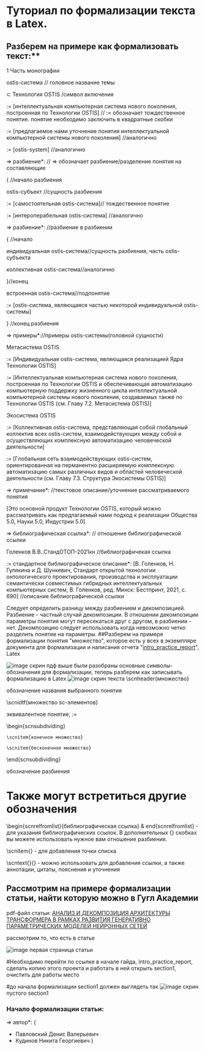 # Туториал по формализации текста в Latex.
## Разберем на примере как формализовать текст:**

1 Часть монографии

ostis-система // головное название темы

⊂ Технология OSTIS /символ включения

:= [интеллектуальная компьютерная система нового поколения, построенная по Технологии OSTIS] // := обозначает тождественное понятие. понятие 
необходимо заключить в квадратные скобки

:= [предлагаемое нами уточнение понятия интеллектуальной компьютерной системы нового поколения] //аналогично

:= [ostis-system] //аналогично

=>   разбиение*: // => обозначает разбиение/разделение понятия на составляющие

{ //начало разбиения

ostis-субъект //сущность разбиения

:= [самостоятельная ostis-система]// тождественное понятие

:= [интероперабельная ostis-система] //аналогично

=>   разбиение*: //разбиение в разбиении

{ //начало

индивидуальная ostis-система//сущность разбиения, часть ostis-субъекта

коллективная ostis-система//аналогично

}//конец

встроенная ostis-система//подпонятие

:= [ostis-система, являющаяся частью некоторой индивидуальной ostis-системы]

} //конец разбиения

=>  примеры*://примеры ostis-системы(головной сущности)

Метасистема OSTIS

:= [Индивидуальная ostis-система, являющаяся реализацией Ядра Технологии OSTIS]

:= [Интеллектуальная компьютерная система нового поколения, построенная по Технологии OSTIS и обеспечивающая автоматизацию компьютерную поддержку жизненного цикла интеллектуальной компьютерной системы нового поколения, создаваемых также по Технологии OSTIS (см. Главу 7.2. Метасистема OSTIS)]

Экосистема OSTIS

:= [Коллективная ostis-система, представляющая собой глобальный коллектив всех ostis-систем, взаимодействующих между собой и осуществляющих комплексную автоматизацию человеческой деятельности]

:= [Глобальная сеть взаимодействующих ostis-систем, ориентированная на перманентно расширяемую комплексную автоматизацию самых различных видов и областей человеческой деятельности (см. Главу 7.3. Структура Экосистемы OSTIS)]

=>   примечание*: //текстовое описание/уточнение рассматриваемого понятия

[Это основной продукт Технологии OSTIS, который можно рассматривать как предлагаемый нами подход к реализации Общества 5.0, Науки 5.0, Индустрии 5.0] 

=> библиографическая ссылка*: // отношение библиографической ссылки

Голенков В.В..СтандОТОП-2021кн //библиографичекая ссылка

:= стандартное библиографическое описание*: [В. Голенков, Н. Гулякина и Д. Шункевич, Стандарт открытой технологии онтологического проектирования, производства и эксплуатации семантически совместимых гибридных интеллектуальных компьютерных систем, В. Голенков, ред. Минск: Бестпринт, 2021, с. 690] //описание библиографической ссылки


Следует определить разницу между разбиением и декомпозицией. Разбиение - частный случай декомпозиции. В отношении декомпозиции параметры понятия могут пересекаться друг с другом, в разбиении - нет. Декомпозицию следует использовать когда невозможно четко разделить понятие на параметры.
##Разберем на примере формализации понятия "множество", которое есть у всех в экземпляре документа для формализации и написания отчета "[intro_practice_report](https://www.overleaf.com/read/cjtjbmnbgqrh#6a9cb3)", Latex

![image](https://github.com/) скрин пдф
выше были разобраны основные символы-обозначения для формализации, теперь разберем как записывать формализацию в Latex
![image](https://github.com/) скрин текста
\scnheader{множество} 

обозначение названия выбранного понятия

\scnidtf{множество sc-элементов}

эквивалентное понятие, :=

\begin{scnsubdividing}

    \scnitem{конечное множество}
    
    \scnitem{бесконечное множество}
    
\end{scnsubdividing}

обозначение разбиения

# Также могут встретиться другие обозначения

\begin{scnrelfromlist}{библиографическая ссылка} & end{scnrelfromlist} - для указания библиографических ссылок. В дополнительных {} скобках вы можете использовать нужное вам отношение разбиения.

\scnitem{} - для добавления точки списка

\scntext{}{} - можно использовать для добавления ссылки, а также аннотации, цитаты, пояснения и уточнения


## Рассмотрим на примере формализации статьи, найти которую можно в Гугл Академии

pdf-файл статьи:
[АНАЛИЗ И ДЕКОМПОЗИЦИЯ АРХИТЕКТУРЫ ТРАНСФОРМЕРА В
РАМКАХ РАЗВИТИЯ ГЕНЕРАТИВНО ПАРАМЕТРИЧЕСКИХ МОДЕЛЕЙ
НЕЙРОННЫХ СЕТЕЙ](https://github.com/iis-32170x/RPIIS/blob/%D0%A5%D0%BE%D0%B4%D0%BE%D1%81%D0%BE%D0%B2_%D0%A2/SEM2/PZ/elibrary_60030480_22931954.pdf])

рассмотрим то, что есть в статье

![image](https://github.com/) первая страница статьи


#Необходимо перейти по ссылке в начале гайда, intro_practice_report, сделать копию этого проекта и работать в ней
открыть section1, очистить для работы место

#до начала формализации 
section1 должен выглядеть так
![image](https://github.com/) скрин пустого section1


### Начало формализации статьи: 
=> автор*:
{
- Павловский Денис Валерьевич
- Кудинов Никита Георгиевич
}
